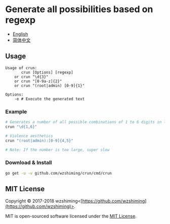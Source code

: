 # Generate all possibilities based on regexp

* [English](./README.md)
* [简体中文](./README_cn.md)

## Usage

```
Usage of crun:
       crun [Options] [regexp]
    or crun "\d{3}"
    or crun "[0-9a-z]{2}"
    or crun "(root|admin) [0-9]{1}"

Options:
	-e # Execute the generated text
```

### Example

``` bash
# Generates a number of all possible combinations of 1 to 6 digits in length
crun "\d{1,6}"

# Violence aesthetics
crun "(root|admin):[0-9]{4,5}"

# Note: If the number is too large, super slow
```

### Download & Install
``` bash
go get -u -v github.com/wzshiming/crun/cmd/crun
```

## MIT License

Copyright © 2017-2018 wzshiming<[https://github.com/wzshiming](https://github.com/wzshiming)>.

MIT is open-sourced software licensed under the [MIT License](https://opensource.org/licenses/MIT).
